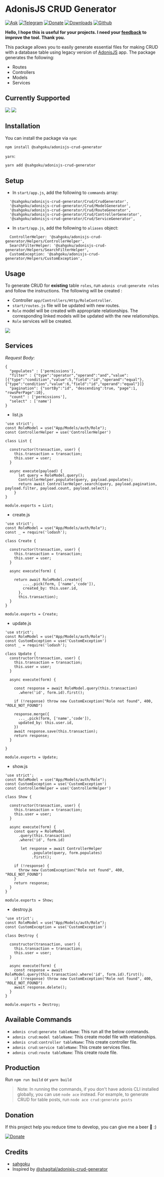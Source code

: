 # AdonisJS CRUD Generator
[![Ask](https://img.shields.io/badge/Ask%20me-anything-1abc9c.svg)](mailto:contact@jauressah.com)
[![Telegram](https://img.shields.io/badge/Telegram-2CA5E0?&logo=telegram)](https://t.me/anikicommunity)
[![Donate](https://img.shields.io/badge/Donate-Beer-green.svg)](http://www.buymeacoffee.com/sahgoku)
[![Downloads](https://img.shields.io/npm/dt/@sahgoku/adonisjs-crud-generator)]()
[![Github](https://img.shields.io/badge/GitHub-100000?&logo=github&logoColor=white)](https://github.com/sahgoku/sahgoku-adonisjs-crud-generator)

**Hello, I hope this is useful for your projects. I need your [feedback](mailto:contact@jauressah.com) to improve the tool. Thank you.**


This package allows you to easily generate essential files for making CRUD with a database table using legacy version
of [AdonisJS](https://legacy.adonisjs.com) app. The package generates the following:

- Routes
- Controllers
- Models
- Services

## Currently Supported

[comment]: <> (- PostgreSQL, MySQL)

![](https://img.shields.io/badge/PostgreSQL-316192?style=for-the-badge&logo=postgresql&logoColor=white)
![](https://img.shields.io/badge/MySQL-FFB830?style=for-the-badge&logo=mysql&logoColor=black)

## Installation

You can install the package via `npm`:

``` bash
npm install @sahgoku/adonisjs-crud-generator
```

`yarn`:

``` bash
yarn add @sahgoku/adonisjs-crud-generator
```

## Setup

- In `start/app.js`, add the following to `commands` array:

```
  '@sahgoku/adonisjs-crud-generator/Crud/CrudGenerator',
  '@sahgoku/adonisjs-crud-generator/Crud/ModelGenerator',
  '@sahgoku/adonisjs-crud-generator/Crud/RouteGenerator',
  '@sahgoku/adonisjs-crud-generator/Crud/ControllerGenerator',
  '@sahgoku/adonisjs-crud-generator/Crud/ServiceGenerator',
```

- In `start/app.js`, add the following to `aliases` object:

```
  ControllerHelper: '@sahgoku/adonisjs-crud-generator/Helpers/ControllerHelper',
  SearchFilterHelper: '@sahgoku/adonisjs-crud-generator/Helpers/SearchFilterHelper',
  CustomException: '@sahgoku/adonisjs-crud-generator/Helpers/CustomException',
```

## Usage

To generate CRUD for **existing** table `roles`, run `adonis crud:generate roles` and follow the instructions. The
following will be created :

- Controller `app/Controllers/Http/RoleController`.
- `start/routes.js` file will be updated with new routes.
- `Role` model will be created with appropriate relationships. The corresponding linked models will be updated with the
  new relationships.
- `Role` services will be created.

![](https://www.jauressah.com/wp-content/uploads/2021/06/render1624560390499.gif)

## Services

*Request Body*: 

```
{
  "populates" : ['permissions'], 
  "filter" : {"type":"operator","operand":"and","value":[{"type":"condition","value":5,"field":"id","operand":"equal"}, {"type":"condition","value":6,"field":"id","operand":"equal"}]}
  "pagination": {"sortBy":"id", "descending":true, "page":1, "rowsPerPage":10}, 
  "count" : ['permissions'], 
  "select" : ['name'] 
}
```

- list.js

```
'use strict';
const RoleModel = use("App/Models/auth/Role");
const ControllerHelper = use('ControllerHelper')

class List {

  constructor(transaction, user) {
    this.transaction = transaction;
    this.user = user;
  }

  async execute(payload) {
      let query = RoleModel.query();
      ControllerHelper.populate(query, payload.populates);
      return await ControllerHelper.search(query, payload.pagination, payload.filter, payload.count, payload.select);
    }
}

module.exports = List;
```

- create.js

```
'use strict';
const RoleModel = use("App/Models/auth/Role");
const _ = require('lodash');

class Create {

  constructor(transaction, user) {
    this.transaction = transaction;
    this.user = user;
  }

  async execute(form) {

    return await RoleModel.create({
        ..._.pick(form, ['name','code']),
        created_by: this.user.id,
      },
      this.transaction);
  }
}

module.exports = Create;
```

- update.js

```
'use strict';
const RoleModel = use("App/Models/auth/Role");
const CustomException = use('CustomException')
const _ = require('lodash');

class Update {
  constructor(transaction, user) {
    this.transaction = transaction;
    this.user = user;
  }

  async execute(form) {

    const response = await RoleModel.query(this.transaction)
      .where('id', form.id).first();

    if (!response) throw new CustomException("Role not found", 400, "ROLE_NOT_FOUND")

    response.merge({
      ..._.pick(form, ['name','code']),
      updated_by: this.user.id,
    })
    await response.save(this.transaction);
    return response;
  }

}

module.exports = Update;
```

- show.js

```
'use strict';
const RoleModel = use("App/Models/auth/Role");
const CustomException = use('CustomException')
const ControllerHelper = use('ControllerHelper')

class Show {

  constructor(transaction, user) {
    this.transaction = transaction;
    this.user = user;
  }

  async execute(form) {
    const query = RoleModel
      .query(this.transaction)
      .where('id', form.id)

       let response = await ControllerHelper
            .populate(query, form.populates)
            .first();

    if (!response) {
      throw new CustomException("Role not found", 400, "ROLE_NOT_FOUND")
    }
    return response;
  }
}

module.exports = Show;
```

- destroy.js

```
'use strict';
const RoleModel = use("App/Models/auth/Role");
const CustomException = use('CustomException')

class Destroy {

  constructor(transaction, user) {
    this.transaction = transaction;
    this.user = user;
  }

  async execute(form) {
    const response = await RoleModel.query(this.transaction).where('id', form.id).first();
    if (!response) throw new CustomException("Role not found", 400, "ROLE_NOT_FOUND")
    await response.delete();
  }
}

module.exports = Destroy;
```

## Available Commands

- `adonis crud:generate tableName`: This run all the below commands.
- `adonis crud:model tableName`: This create model file with relationships.
- `adonis crud:controller tableName`: This create controller file.
- `adonis crud:service tableName`: This create services files.
- `adonis crud:route tableName`: This create route file.

[comment]: <> (## Options)

[comment]: <> (- `--connection`: This option allows you specify which DB connection to use for the command e.g)

[comment]: <> (  `adonis crud:controller tableName --connection=sqlite`)

[comment]: <> (>NB: The connection must have been defined in `config/database.js`)

## Production

Run `npm run build` or `yarn build`

> Note: In running the commands, if you don't have adonis CLI installed globally, you can use `node ace` instead. For example, to generate CRUD for table posts, run `node ace crud:generate posts`

## Donation

If this project help you reduce time to develop, you can give me a beer 🍺 :)

[![Donate](https://img.shields.io/badge/Donate-Beer-green.svg)](http://www.buymeacoffee.com/?via=sahgoku)

## Credits

- [sahgoku](https://github.com/sahgoku)
- Inspired by [@shagital/adonisjs-crud-generator](https://github.com/Shagital/adonisjs-crud-generator)
